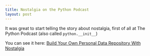 ```yaml
---
title: Nostalgia on the Python Podcast
layout: post
---
```

It was great to start telling the story about nostalgia, first of all at The Python Podcast (also called `python.__init__`)

You can see it here: [Build Your Own Personal Data Repository With Nostalgia](https://www.pythonpodcast.com/nostalgia-personal-data-repository-episode-248/)
